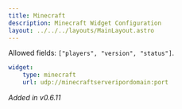 ```yaml
---
title: Minecraft
description: Minecraft Widget Configuration
layout: ../../../layouts/MainLayout.astro
---
```


Allowed fields: `["players", "version", "status"]`.

```yaml
widget:
    type: minecraft
    url: udp://minecraftserveripordomain:port
```

*Added in v0.6.11*

